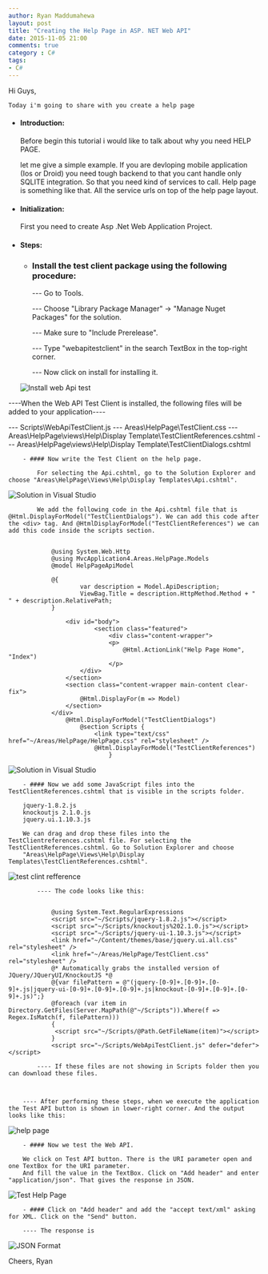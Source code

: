 ```yaml
---
author: Ryan Maddumahewa
layout: post
title: "Creating the Help Page in ASP. NET Web API"
date: 2015-11-05 21:00
comments: true
category : C#
tags:
- C#
---
```


 Hi Guys, 
 
	Today i'm going to share with you create a help page

- #### Introduction: 

	Before begin this tutorial i would like to talk about why you need HELP PAGE.
	
	let me give a simple example. If you are devloping mobile application (Ios or Droid) you need tough backend to that you cant handle only SQLITE integration. So that you need kind of services to call. Help page is something like that. All the service urls on top of the help page layout.

- #### Initialization: 

	First you need to create Asp .Net Web Application Project.
	
		

- #### Steps:

	- ### Install the test client package using the following procedure:

		--- Go to Tools.

		--- Choose "Library Package Manager" -> "Manage Nuget Packages" for the solution.

		--- Make sure to "Include Prerelease".

		--- Type "webapitestclient" in the search TextBox in the top-right corner.

		--- Now click on install for installing it.
   	
	![Install web Api test](https://github.com/rbasehewa/rbasehewa.github.io/blob/master/images/webapitest.png?raw=true "Create and Install")

----When the Web API Test Client is installed, the following files will be added to your application----

--- Scripts\WebApiTestClient.js
--- Areas\HelpPage\TestClient.css
--- Areas\HelpPage\views\Help\Display Template\TestClientReferences.cshtml
--- Areas\HelpPage\views\Help\Display Template\TestClientDialogs.cshtml
			
		- #### Now write the Test Client on the help page.
		
			For selecting the Api.cshtml, go to the Solution Explorer and choose "Areas\HelpPage\Views\Help\Display Templates\Api.cshtml".
			
![Solution in Visual Studio](https://github.com/rbasehewa/rbasehewa.github.io/blob/master/images/API_html1.png?raw=true "Solution in Visual Studio")
			
			We add the following code in the Api.cshtml file that is @Html.DisplayForModel("TestClientDialogs"). We can add this code after the <div> tag. And @HtmlDisplayForModel("TestClientReferences") we can add this code inside the scripts section.


				@using System.Web.Http
				@using MvcApplication4.Areas.HelpPage.Models
				@model HelpPageApiModel
 
				@{
    					var description = Model.ApiDescription;
    					ViewBag.Title = description.HttpMethod.Method + " " + description.RelativePath;
				}
 
					<div id="body">
    						<section class="featured">
        						<div class="content-wrapper">
            					<p>
                					@Html.ActionLink("Help Page Home", "Index")
            					</p>
        				</div>
    				</section>
    				<section class="content-wrapper main-content clear-fix">
        				@Html.DisplayFor(m => Model)
    				</section>
				</div>
					@Html.DisplayForModel("TestClientDialogs")
						@section Scripts {
    						<link type="text/css" href="~/Areas/HelpPage/HelpPage.css" rel="stylesheet" />
    						@Html.DisplayForModel("TestClientReferences")
								}

![Solution in Visual Studio](https://github.com/rbasehewa/rbasehewa.github.io/blob/master/images/API_html2.png?raw=true "Solution in Visual Studio")



		- #### Now we add some JavaScript files into the TestClientReferences.cshtml that is visible in the scripts folder.

		jquery-1.8.2.js
		knockoutjs 2.1.0.js
		jquery.ui.1.10.3.js
		
		We can drag and drop these files into the TestClientreferences.cshtml file. For selecting the TestClientReferences.cshtml. Go to Solution Explorer and choose 
		"Areas\HelpPage\Views\Help\Display Templates\TestClientReferences.cshtml".

![test clint refference](https://github.com/rbasehewa/rbasehewa.github.io/blob/master/images/testclintrefference.png?raw=true "test clint refference")


			---- The code looks like this:


				@using System.Text.RegularExpressions
				<script src="~/Scripts/jquery-1.8.2.js"></script>
				<script src="~/Scripts/knockoutjs%202.1.0.js"></script>
				<script src="~/Scripts/jquery-ui-1.10.3.js"></script>
				<link href="~/Content/themes/base/jquery.ui.all.css" rel="stylesheet" />
				<link href="~/Areas/HelpPage/TestClient.css" rel="stylesheet" />
				@* Automatically grabs the installed version of JQuery/JQueryUI/KnockoutJS *@
				@{var filePattern = @"(jquery-[0-9]+.[0-9]+.[0-9]+.js|jquery-ui-[0-9]+.[0-9]+.[0-9]+.js|knockout-[0-9]+.[0-9]+.[0-9]+.js)";}
				@foreach (var item in Directory.GetFiles(Server.MapPath(@"~/Scripts")).Where(f => Regex.IsMatch(f, filePattern)))
				{
   				 <script src="~/Scripts/@Path.GetFileName(item)"></script>
				}
				<script src="~/Scripts/WebApiTestClient.js" defer="defer"></script>

			---- If these files are not showing in Scripts folder then you can download these files.



		---- After performing these steps, when we execute the application the Test API button is shown in lower-right corner. And the output looks like this:

![help page](https://github.com/rbasehewa/rbasehewa.github.io/blob/master/images/helppage.png?raw=true "help page")




		- #### Now we test the Web API.

		We click on Test API button. There is the URI parameter open and one TextBox for the URI parameter.
		And fill the value in the TextBox. Click on "Add header" and enter "application/json". That gives the response in JSON.

![Test Help Page](https://github.com/rbasehewa/rbasehewa.github.io/blob/master/images/testHelpPage.png?raw=true "Test Help Page")

		- #### Click on "Add header" and add the "accept text/xml" asking for XML. Click on the "Send" button.

		---- The response is

![JSON Format](https://github.com/rbasehewa/rbasehewa.github.io/blob/master/images/json.png?raw=true "JSON Format")

		



Cheers,
Ryan
